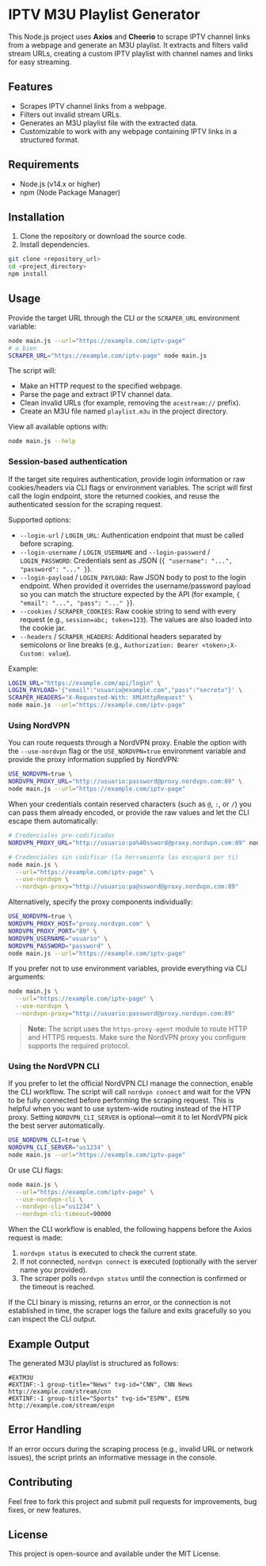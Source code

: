 # IPTV M3U Playlist Generator

This Node.js project uses **Axios** and **Cheerio** to scrape IPTV channel links from a webpage and generate an M3U playlist. It extracts and filters valid stream URLs, creating a custom IPTV playlist with channel names and links for easy streaming.

## Features

- Scrapes IPTV channel links from a webpage.
- Filters out invalid stream URLs.
- Generates an M3U playlist file with the extracted data.
- Customizable to work with any webpage containing IPTV links in a structured format.

## Requirements

- Node.js (v14.x or higher)
- npm (Node Package Manager)

## Installation

1. Clone the repository or download the source code.
2. Install dependencies.

```bash
git clone <repository_url>
cd <project_directory>
npm install
```

## Usage

Provide the target URL through the CLI or the `SCRAPER_URL` environment variable:

```bash
node main.js --url="https://example.com/iptv-page"
# o bien
SCRAPER_URL="https://example.com/iptv-page" node main.js
```

The script will:

- Make an HTTP request to the specified webpage.
- Parse the page and extract IPTV channel data.
- Clean invalid URLs (for example, removing the `acestream://` prefix).
- Create an M3U file named `playlist.m3u` in the project directory.

View all available options with:

```bash
node main.js --help
```

### Session-based authentication

If the target site requires authentication, provide login information or raw cookies/headers via CLI flags or environment variables. The script will first call the login endpoint, store the returned cookies, and reuse the authenticated session for the scraping request.

Supported options:

- `--login-url` / `LOGIN_URL`: Authentication endpoint that must be called before scraping.
- `--login-username` / `LOGIN_USERNAME` and `--login-password` / `LOGIN_PASSWORD`: Credentials sent as JSON (`{ "username": "...", "password": "..." }`).
- `--login-payload` / `LOGIN_PAYLOAD`: Raw JSON body to post to the login endpoint. When provided it overrides the username/password payload so you can match the structure expected by the API (for example, `{ "email": "...", "pass": "..." }`).
- `--cookies` / `SCRAPER_COOKIES`: Raw cookie string to send with every request (e.g., `session=abc; token=123`). The values are also loaded into the cookie jar.
- `--headers` / `SCRAPER_HEADERS`: Additional headers separated by semicolons or line breaks (e.g., `Authorization: Bearer <token>;X-Custom: value`).

Example:

```bash
LOGIN_URL="https://example.com/api/login" \
LOGIN_PAYLOAD='{"email":"usuario@example.com","pass":"secreto"}' \
SCRAPER_HEADERS="X-Requested-With: XMLHttpRequest" \
node main.js --url="https://example.com/iptv-page"
```

### Using NordVPN

You can route requests through a NordVPN proxy. Enable the option with the `--use-nordvpn` flag or the `USE_NORDVPN=true` environment variable and provide the proxy information supplied by NordVPN:

```bash
USE_NORDVPN=true \
NORDVPN_PROXY_URL="http://usuario:password@proxy.nordvpn.com:89" \
node main.js --url="https://example.com/iptv-page"
```

When your credentials contain reserved characters (such as `@`, `:`, or `/`) you can pass them already encoded, or provide the raw values and let the CLI escape them automatically:

```bash
# Credenciales pre-codificadas
NORDVPN_PROXY_URL="http://usuario:pa%40ssword@proxy.nordvpn.com:89" node main.js --use-nordvpn --url="https://example.com/iptv-page"

# Credenciales sin codificar (la herramienta las escapará por ti)
node main.js \
  --url="https://example.com/iptv-page" \
  --use-nordvpn \
  --nordvpn-proxy="http://usuario:pa@ssword@proxy.nordvpn.com:89"
```

Alternatively, specify the proxy components individually:

```bash
USE_NORDVPN=true \
NORDVPN_PROXY_HOST="proxy.nordvpn.com" \
NORDVPN_PROXY_PORT="89" \
NORDVPN_USERNAME="usuario" \
NORDVPN_PASSWORD="password" \
node main.js --url="https://example.com/iptv-page"
```

If you prefer not to use environment variables, provide everything via CLI arguments:

```bash
node main.js \
  --url="https://example.com/iptv-page" \
  --use-nordvpn \
  --nordvpn-proxy="http://usuario:password@proxy.nordvpn.com:89"
```

> **Note:** The script uses the `https-proxy-agent` module to route HTTP and HTTPS requests. Make sure the NordVPN proxy you configure supports the required protocol.

### Using the NordVPN CLI

If you prefer to let the official NordVPN CLI manage the connection, enable the CLI workflow. The script will call `nordvpn connect` and wait for the VPN to be fully connected before performing the scraping request. This is helpful when you want to use system-wide routing instead of the HTTP proxy. Setting `NORDVPN_CLI_SERVER` is optional—omit it to let NordVPN pick the best server automatically.

```bash
USE_NORDVPN_CLI=true \
NORDVPN_CLI_SERVER="us1234" \
node main.js --url="https://example.com/iptv-page"
```

Or use CLI flags:

```bash
node main.js \
  --url="https://example.com/iptv-page" \
  --use-nordvpn-cli \
  --nordvpn-cli="us1234" \
  --nordvpn-cli-timeout=90000
```

When the CLI workflow is enabled, the following happens before the Axios request is made:

1. `nordvpn status` is executed to check the current state.
2. If not connected, `nordvpn connect` is executed (optionally with the server name you provided).
3. The scraper polls `nordvpn status` until the connection is confirmed or the timeout is reached.

If the CLI binary is missing, returns an error, or the connection is not established in time, the scraper logs the failure and exits gracefully so you can inspect the CLI output.

## Example Output

The generated M3U playlist is structured as follows:

```
#EXTM3U
#EXTINF:-1 group-title="News" tvg-id="CNN", CNN News
http://example.com/stream/cnn
#EXTINF:-1 group-title="Sports" tvg-id="ESPN", ESPN
http://example.com/stream/espn
```

## Error Handling

If an error occurs during the scraping process (e.g., invalid URL or network issues), the script prints an informative message in the console.

## Contributing

Feel free to fork this project and submit pull requests for improvements, bug fixes, or new features.

## License

This project is open-source and available under the MIT License.
